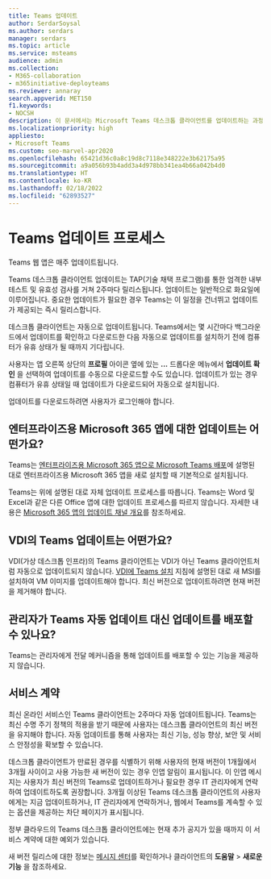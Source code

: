 ```yaml
---
title: Teams 업데이트
author: SerdarSoysal
ms.author: serdars
manager: serdars
ms.topic: article
ms.service: msteams
audience: admin
ms.collection:
- M365-collaboration
- m365initiative-deployteams
ms.reviewer: annaray
search.appverid: MET150
f1.keywords:
- NOCSH
description: 이 문서에서는 Microsoft Teams 데스크톱 클라이언트를 업데이트하는 과정에 대해 알아봅니다.
ms.localizationpriority: high
appliesto:
- Microsoft Teams
ms.custom: seo-marvel-apr2020
ms.openlocfilehash: 65421d36c0a8c19d8c7118e348222e3b62175a95
ms.sourcegitcommit: a9a056b93b4add3a4d978bb341ea4b66a042b4d0
ms.translationtype: HT
ms.contentlocale: ko-KR
ms.lasthandoff: 02/18/2022
ms.locfileid: "62893527"
---
```

# <a name="teams-update-process"></a>Teams 업데이트 프로세스

Teams 웹 앱은 매주 업데이트됩니다.

Teams 데스크톱 클라이언트 업데이트는 TAP(기술 채택 프로그램)를 통한 엄격한 내부 테스트 및 유효성 검사를 거쳐 2주마다 릴리스됩니다. 업데이트는 일반적으로 화요일에 이루어집니다. 중요한 업데이트가 필요한 경우 Teams는 이 일정을 건너뛰고 업데이트가 제공되는 즉시 릴리스합니다.

데스크톱 클라이언트는 자동으로 업데이트됩니다. Teams에서는 몇 시간마다 백그라운드에서 업데이트를 확인하고 다운로드한 다음 자동으로 업데이트를 설치하기 전에 컴퓨터가 유휴 상태가 될 때까지 기다립니다.

사용자는 앱 오른쪽 상단의 **프로필** 아이콘 옆에 있는 **...** 드롭다운 메뉴에서 **업데이트 확인** 을 선택하여 업데이트를 수동으로 다운로드할 수도 있습니다. 업데이트가 있는 경우 컴퓨터가 유휴 상태일 때 업데이트가 다운로드되어 자동으로 설치됩니다.

업데이트를 다운로드하려면 사용자가 로그인해야 합니다.

## <a name="what-about-updates-to-microsoft-365-apps-for-enterprise"></a>엔터프라이즈용 Microsoft 365 앱에 대한 업데이트는 어떤가요?

Teams는 [엔터프라이즈용 Microsoft 365 앱으로 Microsoft Teams 배포](/DeployOffice/teams-install)에 설명된 대로 엔터프라이즈용 Microsoft 365 앱을 새로 설치할 때 기본적으로 설치됩니다.

Teams는 위에 설명된 대로 자체 업데이트 프로세스를 따릅니다. Teams는 Word 및 Excel과 같은 다른 Office 앱에 대한 업데이트 프로세스를 따르지 않습니다. 자세한 내용은 [Microsoft 365 앱의 업데이트 채널 개요](/DeployOffice/overview-update-channels)를 참조하세요.

## <a name="what-about-updates-to-teams-on-vdi"></a>VDI의 Teams 업데이트는 어떤가요?


VDI(가상 데스크톱 인프라)의 Teams 클라이언트는 VDI가 아닌 Teams 클라이언트처럼 자동으로 업데이트되지 않습니다. [VDI에 Teams 설치](teams-for-vdi.md) 지침에 설명된 대로 새 MSI를 설치하여 VM 이미지를 업데이트해야 합니다. 최신 버전으로 업데이트하려면 현재 버전을 제거해야 합니다.

## <a name="can-admins-deploy-updates-instead-of-teams-auto-updating"></a>관리자가 Teams 자동 업데이트 대신 업데이트를 배포할 수 있나요?

Teams는 관리자에게 전달 메커니즘을 통해 업데이트를 배포할 수 있는 기능을 제공하지 않습니다.

## <a name="servicing-agreement"></a>서비스 계약

최신 온라인 서비스인 Teams 클라이언트는 2주마다 자동 업데이트됩니다. Teams는 최신 수명 주기 정책의 적용을 받기 때문에 사용자는 데스크톱 클라이언트의 최신 버전을 유지해야 합니다. 자동 업데이트를 통해 사용자는 최신 기능, 성능 향상, 보안 및 서비스 안정성을 확보할 수 있습니다.

데스크톱 클라이언트가 만료된 경우를 식별하기 위해 사용자의 현재 버전이 1개월에서 3개월 사이이고 사용 가능한 새 버전이 있는 경우 인앱 알림이 표시됩니다. 이 인앱 메시지는 사용자가 최신 버전의 Teams로 업데이트하거나 필요한 경우 IT 관리자에게 연락하여 업데이트하도록 권장합니다. 3개월 이상된 Teams 데스크톱 클라이언트의 사용자에게는 지금 업데이트하거나, IT 관리자에게 연락하거나, 웹에서 Teams를 계속할 수 있는 옵션을 제공하는 차단 페이지가 표시됩니다.

정부 클라우드의 Teams 데스크톱 클라이언트에는 현재 추가 공지가 있을 때까지 이 서비스 계약에 대한 예외가 있습니다.

새 버전 릴리스에 대한 정보는 [메시지 센터](https://admin.microsoft.com/AdminPortal/Home#/MessageCenter)를 확인하거나 클라이언트의 **도움말** > **새로운 기능** 을 참조하세요.
